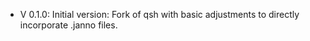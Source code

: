 - V 0.1.0: Initial version: Fork of qsh with basic adjustments to directly incorporate .janno files.
